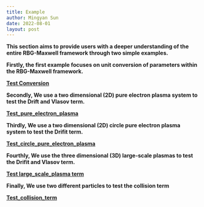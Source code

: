 ```yaml
---
title: Example
author: Mingyan Sun 
date: 2022-08-01
layout: post
---
```




**This section aims to provide users with a deeper understanding of the entire RBG-Maxwell framework through two simple examples.**



**Firstly, the first example focuses on unit conversion of parameters within the RBG-Maxwell framework.**

**[Test Conversion](http://sunminmgyan.github.io/2022-08-05-test-conversion.html)**



**Secondly, We use a two dimensional (2D) pure electron plasma system to test the Drift and Vlasov term.**

**[Test_pure_electron_plasma]()**



**Thirdly, We use a two dimensional (2D) circle pure electron plasma system to test the Drifit term.**

**[Test_circle_pure_electron_plasma]()**



**Fourthly, We use the three dimensional (3D) large-scale plasmas to test the Drifit and Vlasov term.**

**[Test large_scale_plasma term](http://sunminmgyan.github.io/2022-08-06-test-vlasov-drifit-term.html)**



**Finally, We use two different particles to test the collision term**

**[Test_collision_term]()**
